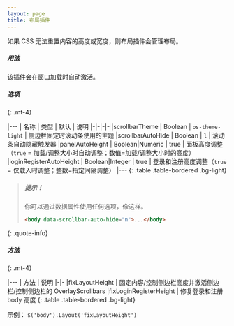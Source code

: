 ```yaml
---
layout: page
title: 布局插件
---
```


如果 CSS 无法重置内容的高度或宽度，则布局插件会管理布局。

##### 用法
该插件会在窗口加载时自动激活。

##### 选项
{: .mt-4}

|---
| 名称 | 类型 | 默认 | 说明
|-|-|-|-
|scrollbarTheme | Boolean | `os-theme-light` | 侧边栏固定时滚动条使用的主题
|scrollbarAutoHide | Boolean | `l` | 滚动条自动隐藏触发器
|panelAutoHeight | Boolean|Numeric | true | 面板高度调整（`true` = 加载/调整大小时自动调整；数值=加载/调整大小时的高度）
|loginRegisterAutoHeight | Boolean|Integer | true | 登录和注册高度调整（`true` = 仅载入时调整；整数=指定间隔调整）
|---
{: .table .table-bordered .bg-light}

> ##### 提示！
> 你可以通过数据属性使用任何选项，像这样。
> ```html
> <body data-scrollbar-auto-hide="n">...</body>
> ```
{: .quote-info}

##### 方法
{: .mt-4}

|---
| 方法 | 说明
|-|-
|fixLayoutHeight | 固定内容/控制侧边栏高度并激活侧边栏/控制侧边栏的 OverlayScrollbars
|fixLoginRegisterHeight | 修复登录和注册 body 高度
{: .table .table-bordered .bg-light}

示例： `$('body').Layout('fixLayoutHeight')`
